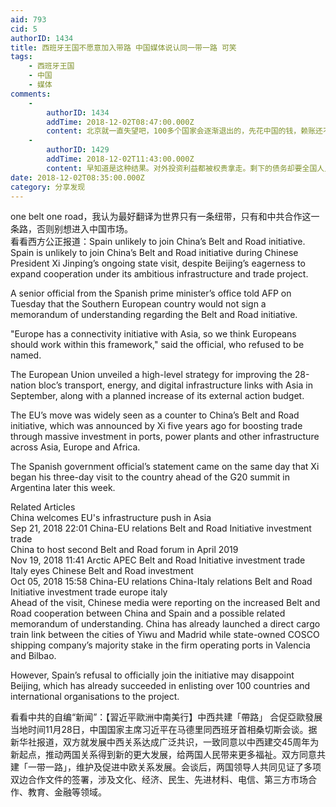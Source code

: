 ```yaml
---
aid: 793
cid: 5
authorID: 1434
title: 西班牙王国不愿意加入带路 中国媒体说认同一带一路 可笑
tags:
    - 西班牙王国
    - 中国
    - 媒体
comments:
    -
        authorID: 1434
        addTime: 2018-12-02T08:47:00.000Z
        content: 北京就一直失望吧，100多个国家会逐渐退出的，先花中国的钱，赖账还不简单，中国有求于你就给你免了，强国人民还会夸你们善良。
    -
        authorID: 1429
        addTime: 2018-12-02T11:43:00.000Z
        content: 早知道是这种结果。对外投资利益都被权贵拿走。剩下的债务却要全国人民来承担。
date: 2018-12-02T08:35:00.000Z
category: 分享发现
---
```


one belt one road，我认为最好翻译为世界只有一条纽带，只有和中共合作这一条路，否则别想进入中国市场。  
看看西方公正报道：Spain unlikely to join China’s Belt and Road initiative.  
Spain is unlikely to join China’s Belt and Road initiative during Chinese President Xi Jinping’s ongoing state visit, despite Beijing’s eagerness to expand cooperation under its ambitious infrastructure and trade project.

A senior official from the Spanish prime minister’s office told AFP on Tuesday that the Southern European country would not sign a memorandum of understanding regarding the Belt and Road initiative.

"Europe has a connectivity initiative with Asia, so we think Europeans should work within this framework," said the official, who refused to be named.

The European Union unveiled a high-level strategy for improving the 28-nation bloc’s transport, energy, and digital infrastructure links with Asia in September, along with a planned increase of its external action budget.

The EU’s move was widely seen as a counter to China’s Belt and Road initiative, which was announced by Xi five years ago for boosting trade through massive investment in ports, power plants and other infrastructure across Asia, Europe and Africa.

The Spanish government official’s statement came on the same day that Xi began his three-day visit to the country ahead of the G20 summit in Argentina later this week.

Related Articles  
China welcomes EU's infrastructure push in Asia  
Sep 21, 2018 22:01 China-EU relations Belt and Road Initiative investment trade  
China to host second Belt and Road forum in April 2019  
Nov 19, 2018 11:41 Arctic APEC Belt and Road Initiative investment trade  
Italy eyes Chinese Belt and Road investment  
Oct 05, 2018 15:58 China-EU relations China-Italy relations Belt and Road Initiative investment trade europe italy  
Ahead of the visit, Chinese media were reporting on the increased Belt and Road cooperation between China and Spain and a possible related memorandum of understanding. China has already launched a direct cargo train link between the cities of Yiwu and Madrid while state-owned COSCO shipping company’s majority stake in the firm operating ports in Valencia and Bilbao.

However, Spain’s refusal to officially join the initiative may disappoint Beijing, which has already succeeded in enlisting over 100 countries and international organisations to the project.

看看中共的自编“新闻”：【習近平歐洲中南美行】中西共建「帶路」 合促亞歐發展  
当地时间11月28日，中国国家主席习近平在马德里同西班牙首相桑切斯会谈。据新华社报道，双方就发展中西关系达成广泛共识，一致同意以中西建交45周年为新起点，推动两国关系得到新的更大发展，给两国人民带来更多福祉。双方同意共建「一带一路」，维护及促进中欧关系发展。会谈后，两国领导人共同见证了多项双边合作文件的签署，涉及文化、经济、民生、先进材料、电信、第三方市场合作、教育、金融等领域。
